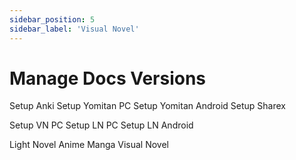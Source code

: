 ```yaml
---
sidebar_position: 5
sidebar_label: 'Visual Novel'
---
```


# Manage Docs Versions

Setup Anki
Setup Yomitan PC
Setup Yomitan Android
Setup Sharex

Setup VN PC 
Setup LN PC
Setup LN Android


Light Novel 
Anime
Manga
Visual Novel
